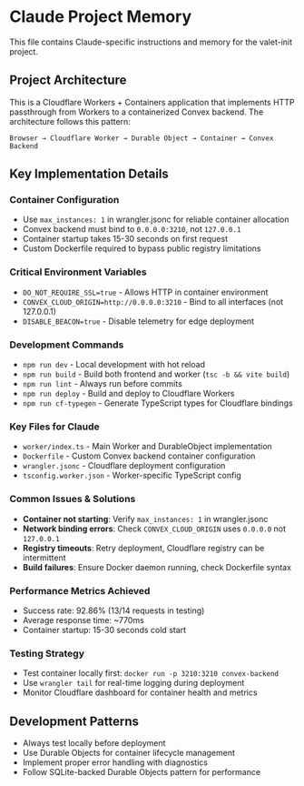 # Claude Project Memory

This file contains Claude-specific instructions and memory for the valet-init project.

## Project Architecture

This is a Cloudflare Workers + Containers application that implements HTTP passthrough from Workers to a containerized Convex backend. The architecture follows this pattern:

```
Browser → Cloudflare Worker → Durable Object → Container → Convex Backend
```

## Key Implementation Details

### Container Configuration
- Use `max_instances: 1` in wrangler.jsonc for reliable container allocation
- Convex backend must bind to `0.0.0.0:3210`, not `127.0.0.1` 
- Container startup takes 15-30 seconds on first request
- Custom Dockerfile required to bypass public registry limitations

### Critical Environment Variables
- `DO_NOT_REQUIRE_SSL=true` - Allows HTTP in container environment
- `CONVEX_CLOUD_ORIGIN=http://0.0.0.0:3210` - Bind to all interfaces (not 127.0.0.1)
- `DISABLE_BEACON=true` - Disable telemetry for edge deployment

### Development Commands
- `npm run dev` - Local development with hot reload
- `npm run build` - Build both frontend and worker (`tsc -b && vite build`)
- `npm run lint` - Always run before commits
- `npm run deploy` - Build and deploy to Cloudflare Workers
- `npm run cf-typegen` - Generate TypeScript types for Cloudflare bindings

### Key Files for Claude
- `worker/index.ts` - Main Worker and DurableObject implementation
- `Dockerfile` - Custom Convex backend container configuration
- `wrangler.jsonc` - Cloudflare deployment configuration
- `tsconfig.worker.json` - Worker-specific TypeScript config

### Common Issues & Solutions
- **Container not starting**: Verify `max_instances: 1` in wrangler.jsonc
- **Network binding errors**: Check `CONVEX_CLOUD_ORIGIN` uses `0.0.0.0` not `127.0.0.1`
- **Registry timeouts**: Retry deployment, Cloudflare registry can be intermittent
- **Build failures**: Ensure Docker daemon running, check Dockerfile syntax

### Performance Metrics Achieved
- Success rate: 92.86% (13/14 requests in testing)
- Average response time: ~770ms
- Container startup: 15-30 seconds cold start

### Testing Strategy
- Test container locally first: `docker run -p 3210:3210 convex-backend`
- Use `wrangler tail` for real-time logging during deployment
- Monitor Cloudflare dashboard for container health and metrics

## Development Patterns
- Always test locally before deployment
- Use Durable Objects for container lifecycle management
- Implement proper error handling with diagnostics
- Follow SQLite-backed Durable Objects pattern for performance
